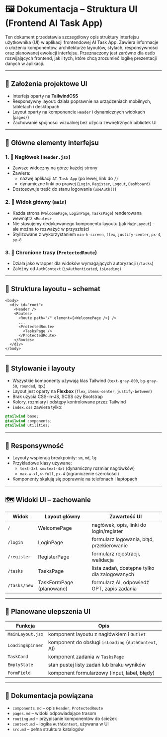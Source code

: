 # 🖼️ Dokumentacja – Struktura UI (Frontend AI Task App)

Ten dokument przedstawia szczegółowy opis struktury interfejsu użytkownika (UI) w aplikacji frontendowej AI Task App. Zawiera informacje o ułożeniu komponentów, architekturze layoutów, stylach, responsywności oraz planowanej ewolucji interfejsu. Przeznaczony jest zarówno dla osób rozwijających frontend, jak i tych, które chcą zrozumieć logikę prezentacji danych w aplikacji.

---

## 🎯 Założenia projektowe UI

- Interfejs oparty na **TailwindCSS**
- Responsywny layout: działa poprawnie na urządzeniach mobilnych, tabletach i desktopach
- Layout oparty na komponencie `Header` i dynamicznych widokach (`pages/`)
- Zachowanie spójności wizualnej bez użycia zewnętrznych bibliotek UI

---

## 🧱 Główne elementy interfejsu

### 1. 📌 Nagłówek (`Header.jsx`)

- Zawsze widoczny na górze każdej strony
- Zawiera:
  - nazwę aplikacji `AI Task App` (po lewej, link do `/`)
  - dynamiczne linki po prawej (`Login`, `Register`, `Logout`, `Dashboard`)
- Dostosowuje treść do stanu logowania (`useAuth()`)

### 2. 📄 Widok główny (`main`)

- Każda strona (`WelcomePage`, `LoginPage`, `TasksPage`) renderowana wewnątrz `<Routes>`
- Nie stosujemy dedykowanego komponentu layoutu (jak `MainLayout`) – ale można to rozważyć w przyszłości
- Stylizowane z wykorzystaniem `min-h-screen`, `flex`, `justify-center`, `px-4`, `py-8`

### 3. 🔐 Chronione trasy (`ProtectedRoute`)

- Działa jako wrapper dla widoków wymagających autoryzacji (`/tasks`)
- Zależny od `AuthContext` (`isAuthenticated`, `isLoading`)

---

## 🧭 Struktura layoutu – schemat

```
<body>
  <div id="root">
    <Header />
    <Routes>
      <Route path="/" element={<WelcomePage />} />
      ...
      <ProtectedRoute>
        <TasksPage />
      </ProtectedRoute>
    </Routes>
  </div>
</body>
```

---

## 📐 Stylowanie i layouty

- Wszystkie komponenty używają klas Tailwind (`text-gray-800`, `bg-gray-50`, `rounded`, itp.)
- Layout jest oparty na **Flexbox** (`flex`, `items-center`, `justify-between`)
- Brak użycia CSS-in-JS, SCSS czy Bootstrap
- Kolory, rozmiary i odstępy kontrolowane przez Tailwind
- `index.css` zawiera tylko:

```css
@tailwind base;
@tailwind components;
@tailwind utilities;
```

---

## 📱 Responsywność

- Layouty wspierają breakpointy: `sm`, `md`, `lg`
- Przykładowe klasy używane:
  - `text-3xl sm:text-4xl` (dynamiczny rozmiar nagłówków)
  - `max-w-xl`, `w-full`, `px-4` (ograniczenie szerokości)
- Komponenty skalują się poprawnie na telefonach i laptopach

---

## 🗺️ Widoki UI – zachowanie

| Widok        | Layout główny            | Zawartość UI                                 |
| ------------ | ------------------------ | -------------------------------------------- |
| `/`          | WelcomePage              | nagłówek, opis, linki do login/register      |
| `/login`     | LoginPage                | formularz logowania, błąd, przekierowanie    |
| `/register`  | RegisterPage             | formularz rejestracji, walidacja             |
| `/tasks`     | TasksPage                | lista zadań, dostępne tylko dla zalogowanych |
| `/tasks/new` | TaskFormPage (planowane) | formularz AI, odpowiedź GPT, zapis zadania   |

---

## 🔧 Planowane ulepszenia UI

| Funkcja          | Opis                                                 |
| ---------------- | ---------------------------------------------------- |
| `MainLayout.jsx` | komponent layoutu z nagłówkiem i `Outlet`            |
| `LoadingSpinner` | komponent do obsługi `isLoading` (`AuthContext`, AI) |
| `TaskCard`       | komponent zadania w `TasksPage`                      |
| `EmptyState`     | stan pustej listy zadań lub braku wyników            |
| `FormField`      | komponent formularzowy (input, label, błędy)         |

---

## 📄 Dokumentacja powiązana

- `components.md` – opis `Header`, `ProtectedRoute`
- `pages.md` – widoki odpowiadające trasom
- `routing.md` – przypisanie komponentów do ścieżek
- `context.md` – logika `AuthContext`, używana w UI
- `src.md` – pełna struktura katalogów
